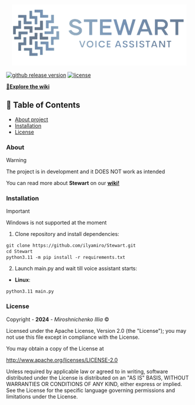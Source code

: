 <br>
<div align="center">
    <img src="data/images/stewart_logo.png" alt="Logo" width="" height="165">
</div>


[![github release version](https://img.shields.io/github/v/release/ilyamiro/Stewart.svg)](https://github.com/ilyamiro/Stewart/releases/latest) [![license](https://img.shields.io/github/license/ilyamiro/Stewart.svg)](https://github.com/ilyamiro/Stewart/master/LICENSE.md)

<a id="link-wiki" href="https://github.com/ilyamiro/Stewart/wiki"><strong>📘Explore the wiki</strong></a>

## 🚩 Table of Contents

- [About project](#About)
- [Installation](#installation)
- [License](#license)

### About

> [!WARNING]
> The project is in development and it DOES NOT work as intended</h3>

You can read more about **Stewart** on our <a href="https://github.com/ilyamiro/Stewart/wiki">**wiki!**</a>

### Installation

> [!IMPORTANT]
> Windows is not supported at the moment

1. Clone repository and install dependencies:
  ```commandline
  git clone https://github.com/ilyamiro/Stewart.git
  cd Stewart
  python3.11 -m pip install -r requirements.txt
  ```
2. Launch main.py and wait till voice assistant starts:<br>
- **Linux**:
```commandline
python3.11 main.py
```


### License


Copyright - **2024** -  <i>Miroshnichenko Illia</i> ©

Licensed under the Apache License, Version 2.0 (the "License");
you may not use this file except in compliance with the License.

You may obtain a copy of the License at

   http://www.apache.org/licenses/LICENSE-2.0

Unless required by applicable law or agreed to in writing,
software distributed under the License is distributed on an "AS IS" BASIS, WITHOUT WARRANTIES OR CONDITIONS OF ANY KIND, either express or implied.
See the License for the specific language governing permissions and limitations under the License.
